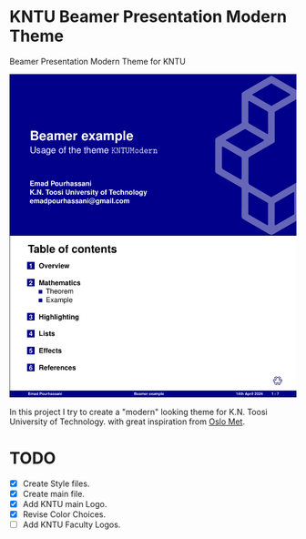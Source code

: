 # KNTU Beamer Presentation Modern Theme
Beamer Presentation Modern Theme for KNTU

![screenshot](screenshot.png)

In this project I try to create a "modern" looking theme for K.N. Toosi University of Technology.
with great inspiration from [Oslo Met](https://github.com/martinhelso/OsloMet).

# TODO
- [x] Create Style files.
- [x] Create main file.
- [x] Add KNTU main Logo.
- [x] Revise Color Choices.
- [ ] Add KNTU Faculty Logos.
